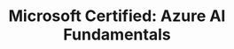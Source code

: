 ---
category: Certification
title: "Microsoft Certified: Azure AI Fundamentals"
company: Microsoft
description: Describe AI workloads and considerations
status: published
badgeUrl: /assets/images/badges/microsoft-certified-azure-ai-fundamentals.png
certificationUrl: https://www.credly.com/badges/a862f643-8cf9-40c2-8879-2bdc612c582e/public_url
layout: post
order: 60
---